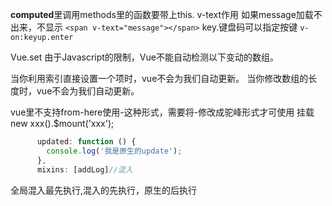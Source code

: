 **computed**里调用methods里的函数要带上this.
 v-text作用 如果message加载不出来，不显示
 `<span v-text="message"></span>`
   key.键盘码可以指定按键 `v-on:keyup.enter`

   Vue.set
   由于Javascript的限制，Vue不能自动检测以下变动的数组。

当你利用索引直接设置一个项时，vue不会为我们自动更新。
当你修改数组的长度时，vue不会为我们自动更新。

vue里不支持from-here使用-这种形式，需要将-修改成驼峰形式才可使用
挂载   new xxx().$mount('xxx');

```js
      updated: function () {
        console.log('我是原生的update');
      },
      mixins: [addLog]//混入
```
全局混入最先执行,混入的先执行，原生的后执行